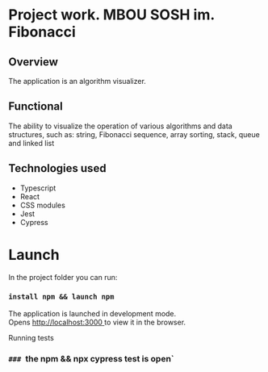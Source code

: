 # Project work. MBOU SOSH im. Fibonacci


## Overview

The application is an algorithm visualizer.

## Functional

The ability to visualize the operation of various algorithms and data structures, such as: string, Fibonacci sequence, array sorting, stack, queue and linked list

## Technologies used
* Typescript
* React
* CSS modules
* Jest
* Cypress

# Launch

In the project folder you can run:
### `install npm && launch npm`
The application is launched in development mode.\
Opens [http://localhost:3000 ](http://localhost:3000 ) to view it in the browser.

Running tests
### `### `the npm && npx cypress test is open`
